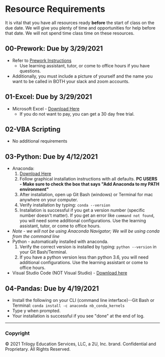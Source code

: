 # Resource Requirements

It is vital that you have all resources ready **before** the start of class on the due date. We will give you plenty of time and opportunities for help before that date. We will not spend time class time on these resources.

## 00-Prework: Due by 3/29/2021

* Refer to [Prework Instructions](https://coding-bootcamp-dataviz-prework.readthedocs-hosted.com/en/latest/modules/module-2-machine-ready/)
  * Use learning assistant, tutor, or come to office hours if you have questions.
* Additionally, you must include a picture of yourself and the name you want to be called in BOTH your slack and zoom accounts.

## 01-Excel: Due by 3/29/2021

* Microsoft Excel - [Download Here](https://www.microsoft.com/en-us/microsoft-365/buy/compare-all-microsoft-365-products)
  * If you do not want to pay, you can get a 30 day free trial.

## 02-VBA Scripting

* No additional requirements

## 03-Python: Due by 4/12/2021

* Anaconda:
  1. [Download Here](https://www.anaconda.com/products/individual)
  2. Follow graphical installation instructions with all defaults. **PC USERS - Make sure to check the box that says "Add Anaconda to my PATH environment"**
  3. After installation, open up Git Bash (windows) or Terminal for mac anywhere on your computer. 
  4. Verify installation by typing: `conda --version`
  5. Installation is successful if you get a version number (specific number doesn't matter). If you get an error like `command not found`, you will need some additional configurations. Use the learning assistant, tutor, or come to office hours.
* *Note - we will not be using Anaconda Navigator; We will be using conda from the command line*
* Python - automatically installed with anaconda.
  1. Verify the correct version is installed by typing: `python --version` in your Git Bash/Terminal.
  2. If you have a python version less than python 3.6, you will need additional configurations. Use the learning assistant or come to office hours.
* Visual Studio Code (NOT Visual Studio) - [Download here](https://code.visualstudio.com/)

## 04-Pandas: Due by 4/19/2021

* Install the following on your CLI (command line interface)--Git Bash or Terminal:
`conda install -c anaconda nb_conda_kernels`
* Type y when prompted.
* Your installation is successful if you see "done" at the end of log.

- - -

### Copyright

© 2021 Trilogy Education Services, LLC, a 2U, Inc. brand. Confidential and Proprietary. All Rights Reserved.

